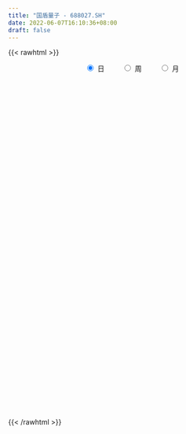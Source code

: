 ```yaml
---
title: "国盾量子 - 688027.SH"
date: 2022-06-07T16:10:36+08:00
draft: false
---
```

{{< rawhtml >}}
    <div style="text-align: center">
        <label style="padding: 1rem;"><input style="margin-right: .5rem" type="radio" name="period" value="D" checked onclick="period_change(this)">日</label>
        <label style="padding: 1rem;"><input style="margin-right: .5rem" type="radio" name="period" value="W" onclick="period_change(this)">周</label>
        <label style="padding: 1rem;"><input style="margin-right: .5rem" type="radio" name="period" value="M" onclick="period_change(this)">月</label>
    </div>
    <div id="chart" style="height: 700px;"></div> 
    <script type="text/javascript">
        const D_v = [132826.68,77535.51,71096.47,82712.55,82525.87,54048.6,58203.38,43817.42,41619.57,29609.04,30418.34,43328.04,27464.58,26142.5,22450.05,29187.08,19971.95,28632.88,21215.64,11411.45,12392.89,15398.77,8557.89,7946.19,9770.21,6839.88,6679.77,7201.4,17326.18,13166.41,12006.34,12616.5,11895.62,6891.61,11283.72,10107.82,7948.53,5614.57,4296.31,5320.8,10565.86,9285.12,18162.59,10470.42,8650.38,7147.68,6190.82,8428.15,6249.75,4661.44,12466.85,13377.02,10412.84,5775.01,5260.2,4469.65,3762.3,11957.83,8033.98,4780.62,6842.65,21726.88,19040.22,12318.2,15834.63,24875.26,63697.43,37354.43,41822.33,24821.56,19373.98,15617.76,11684.06,11001.76,9949.58,15332.09,14373.93,10115.88,6471.03,9310.12,9449.43,14408.27,14370.75,11602.48,5615.93,11266.67,6356.1,6988.06,11273.66,5530.44,6699.8,5173.38,4782.69,5076.53,3858.83,5578.25,3795.47,4409.02,6298.64,10883.29,12426.58,13407.29,10146.95,6589.66,6870.77,5473.54,7649.17,5051.36,6011.57,5227.61,5054.28,4992.23,7218.4,5373.04,8399.68,4156.2,5183.42,4745.04,4727.08,7375.3,9467.82,5966.8,5993.87,9171.65,10528.38,12180.53,5771.21,6873.13,9361.33,5885.99,6668.01,8722.95,6736.85,9348.56,6778.37,6591.66,6053.27,4116.88,3630.54,5491.29,7073.86,4003.32,4039.3,6890.22,4858.88,3840.27,3448.88,3050.78,3684.1,3180.98,4308.7,3798.2,5674.99,4263.2,3109.59,3630.13,2766.22,3300.01,3502.64,4279.24,4445.07,4594.23,3125.02,2679.59,2111.53,2859.82,2304.36,2062.72,1651.31,2081.48,1558.93,2583.88,10392.7,5164.14,2764.09,2449.89,2283.52,4680.16,3309.76,3737.97,3987.36,2657.84,2670.73,2008.72,5247.85,6561.86,2382.75,2037.01,3296.54,3192.52,3708.82,7466.94,3633.23,2158.75,3404.64,2652.35,1489.93,2142.26,5001.29,2617.67,2133.52,3845.91,2332.89,2203.16,7625.01,3847.31,4034.56,9448.74,6255.44,3480.79,4092.79,2833.15,3327.89,3303.5,5215.86,3621.32,5719.56,5672.17,4316.14,9057.83,4686.37,4283.88,6909.72,3220.81,3516.73,4972.63,16476.99,9391.13,8037.4,5568.74,10581.46,5923.5,5685.59,4630.12,7283.96,6277.86,5362.16,5025.47,5786.67,5863.95,5694.78,6094.04,4472.25,5896.32,6454.16,13375.45,8696.68,5851.94,5860.61,3887.1,4711.31,3252.06,5059.99,5064.56,10817.03,6535.66,14627.99,8364.95,5653.74,4821.97,5560.15,5513.58,5188.0,7614.07,6192.49,6516.05,7079.61,4894.55,3939.51,6178.22,2826.19,4524.01,2863.01,2515.63,4317.64,4927.64,5691.01,6138.14,6143.56,4039.89,3672.7,3890.48,3838.64,2608.55,4068.54,3193.16,2748.9,3262.31,4305.86,2645.8,2413.65,3398.25,4095.08,6567.24,3700.95,3916.07,3079.94,3047.3,4643.72,1480.47,2428.55,1623.42,1998.59,2040.77,2841.71,1669.11,1481.98,2230.19,2536.03,1594.88,1712.81,2103.74,2084.33,4393.23,4903.81,4896.56,3075.61,4872.81,2020.57,3059.86,4280.3,2436.13,3419.33,3888.13,2604.76,2928.88,4083.81,2213.17,3842.99,8788.1,5159.96,15162.82,5781.3,5445.43,5130.94,6677.95,7563.23,21417.98,12003.22,7329.27,5866.92,8288.13,4170.32,5315.52,4429.98,2651.98,3186.92,4435.4,3338.32,2671.44,3708.88,2742.62,4305.36,2705.66,2337.21,3204.26,2345.89,3196.57,2974.3,2469.09,2180.2,2376.92,3011.31,3529.67,3214.52,1891.0,3034.99,3200.63,2089.63,1694.66,4137.1,2876.4,4374.67,4720.13,2934.53,2442.97,3508.16,2567.31,5095.86,4284.28,5996.66,4146.17,4797.99,2807.43,3615.91,2164.69,2414.87,2483.2,2193.58,2002.75,5150.43,3650.08,2771.36,6004.32,3509.94,3977.23,2936.17,6496.99,2495.38,1739.79,2295.28,2329.42,4028.96,3270.25,5865.82,2542.01,3317.46,4094.91,6761.12,10139.49,6384.54,6101.32,3915.62,3572.43,3943.3,3676.5,3822.26,3385.18,5341.54,3747.57,3232.18,2274.71,3556.39,3094.61,4776.53,5263.68,4995.58,4129.44,2789.15,2470.08,3577.39,2547.78,2442.01,3891.77,3571.28,6501.08,6185.54,6731.27,5517.66,7712.46,5769.78,4140.37,7882.84,4656.06,5105.61,3858.58,2506.82,3309.07,8102.42,4455.22,5385.68,3975.63,3118.29,4736.47,3202.4,4309.88,3329.5,3281.19,5286.98,8622.14,14845.63,17770.1,9599.43]
const D_histogram = [0.0,-2.0676923077,-2.5453920666,2.7810801116,3.999648797,5.250809644,2.6796008848,-1.0935986232,-2.2296477465,-3.6194743435,-4.4548241751,-7.1931506887,-9.7862097995,-10.1675877591,-9.1903979753,-7.54895483,-5.7744394637,-3.0582592615,-1.9766683596,-0.9590135943,-0.5290955437,-1.3076712053,-1.3518898512,-1.7734598407,-1.9012453285,-1.4694614727,-0.8070679251,-0.2404243909,1.3538575919,2.1756227206,1.4919329078,0.3010586479,-1.0215231302,-1.3843297822,-2.4827101268,-2.7057339069,-2.6111318499,-2.0605471382,-1.6931366058,-1.5893162842,-1.0756175786,-0.7877032539,-2.112199256,-2.5121533382,-2.90517836,-2.7873652155,-1.9490548434,-1.0068934083,0.1581198164,0.8780750769,1.9915392007,3.5810232067,4.2644019416,4.1843366596,4.3983569848,4.0524062959,3.5162617167,3.9793005991,3.9861030304,3.6777200872,3.5592838327,5.4897594629,7.2709930858,7.8691362964,8.3248378124,9.4907901803,11.5986258295,10.7966929467,10.6938858007,8.3146347942,6.4548278372,3.6536370529,1.9925333307,0.6109892538,-0.6889515709,-1.176246276,-2.5893034715,-2.8440132388,-3.1142036201,-3.0697013208,-3.2955428721,-2.6312525952,-1.6574037336,-2.3013611611,-2.7103427424,-2.2188222683,-1.9806763433,-2.2137205742,-3.1326304575,-3.440772242,-3.2112746865,-3.1447317761,-2.8690453502,-2.8530906068,-2.8225947379,-2.8285661071,-2.6017456424,-2.1398878461,-1.3356199648,-0.2371521245,0.8252983495,2.1349820201,2.2542187907,1.7805676707,1.004578632,0.3563622237,0.8061061312,1.1189813683,0.6193802607,0.2415807496,-0.263345264,-0.4941359947,-1.0051101428,-1.3996920954,-2.3081818981,-2.6396716129,-2.4597562925,-2.7014977501,-2.6047641369,-1.7276760268,-0.3677796292,0.618014071,0.948014014,1.1429910604,1.7906205064,1.233995393,0.7415489198,0.1022166256,0.4015711129,0.183939026,0.4184329586,0.895622873,0.780562996,1.1843341653,1.15744429,0.9583133561,0.3723001591,-0.1646796909,-0.63282903,-1.3139273051,-1.7196563945,-1.8344271898,-2.2869582442,-2.8686491817,-3.0539217195,-2.8393988156,-2.0810374652,-1.4846036378,-0.6576135557,0.1412051571,0.4800326172,0.3993713965,0.6691978099,0.6529134406,0.5938738845,0.9035325837,0.8924763828,1.1601329311,1.2756522086,1.6008345174,1.1624323384,0.3627653928,-0.3191083597,-0.5696765103,-0.8009585424,-1.1204362945,-1.3705930173,-1.2917526331,-1.0646897345,-1.017767156,-0.7392777175,-0.622121824,0.7274461752,1.1465203145,1.4785493551,1.5712333942,1.4059052584,0.9439236612,0.6728980781,0.7397268408,0.8957023993,0.85227563,0.677181396,0.6422613687,0.0612189622,-0.7035291945,-1.0318245751,-1.1646393136,-0.8857923885,-0.3844969835,-0.3026932373,0.2133008243,0.388055393,0.482472022,0.5102744337,0.4037209713,0.4090743884,0.3678458997,0.7984359529,0.8060245061,0.7638672501,0.90925564,0.8676625234,0.9515829449,1.3998896237,1.6637980745,1.8647020692,2.5990950226,2.9431502681,3.0733267887,2.6165539392,2.1468309924,1.8935764674,1.6183962298,1.6995035779,1.3978282788,1.6499888215,1.9993691367,1.7428926338,1.973220557,1.8883814247,1.8435468015,1.1512110718,0.5181111401,0.1826135601,-0.609056151,0.4571205731,0.6741772618,1.0787336864,0.9798118112,1.5753146855,1.8769256517,1.7291821961,1.2046785154,1.224379608,1.1984483539,0.5700990375,0.0859251469,-0.6522012987,-1.6222772443,-1.9435374372,-2.1163831483,-2.2225261426,-2.0050063173,-2.3062116754,-1.8361702884,-1.5030677656,-1.6744358478,-1.9858233365,-2.0928976656,-2.2287315933,-2.3033825642,-2.0127100751,-1.7755733255,-2.4317035851,-2.4692714014,-1.662900749,-1.7534430205,-1.4522705088,-1.2964954486,-1.1419753857,-0.9280071413,-0.4669847945,0.0779198293,0.4947718034,0.8970896559,0.9346729587,0.7886868253,0.5392417729,0.0408777273,-0.2945489458,-0.6761587759,-0.9024345509,-0.8853288044,-0.6226576675,-0.2088487441,0.1087188913,0.0153027574,-0.365947606,-0.638114681,-0.6487755183,-0.8361926174,-0.9554642718,-0.958499551,-0.6087295557,-0.3202576341,-0.1356525316,0.0191551006,-0.0239040134,0.0742583162,0.1203269822,0.1202061011,-0.0297485151,0.2123069599,0.2242158645,0.3894047062,0.4637063336,0.3497307467,0.0297505418,-0.0905749071,-0.2566596308,-0.3310912316,-0.2413117171,-0.1408326251,-0.1592089239,-0.0095245245,0.0634498472,0.1820148331,0.0647015499,0.1705836625,0.1979081947,0.3291878107,0.5090578062,0.9289649223,1.3264979748,1.4155578063,1.1629787326,1.222503684,1.2164720071,0.943532487,1.0770531825,1.0697842029,0.9913590792,0.5804541357,0.3023774751,0.0729416431,0.0702871453,0.0706312416,0.1033082562,0.1976984856,0.1492339236,0.6171463038,0.7918268391,0.8815199408,0.8684757079,0.9939585968,1.1897660291,1.6681168516,1.9404944469,1.7932075029,1.6079641917,0.9135804383,0.4226009567,-0.2115896886,-0.7914101812,-1.0094777998,-0.9819680431,-0.881425758,-0.9049338467,-0.904620244,-1.0213473876,-1.0485477702,-1.2015281736,-1.2528320602,-1.2004006453,-1.0880679516,-1.0047785226,-1.0681278995,-0.8838658989,-0.6809623741,-0.4735446602,-0.3081911304,-0.1503648728,0.0075761679,-0.062240409,-0.0763654149,-0.1389088307,-0.0948258201,-0.1532084872,-0.1434932661,-0.0376710082,0.0757026896,0.3166053861,0.4396576148,0.4501201284,0.3795047398,0.0841331712,-0.1600441786,-0.7425131903,-1.1550697383,-1.9078432712,-2.4413986533,-2.9118699012,-2.960504464,-2.535055408,-2.2150816288,-1.8708343828,-1.6623629746,-1.2953293667,-0.882852656,-0.0862557366,0.3102900921,0.6585968461,0.4374326079,0.5259773659,0.3739465504,0.4566837794,0.1719260162,0.0804363548,0.0355622008,0.0591913126,0.1460813639,-0.1190007652,-0.4322571619,-0.9063586168,-1.0842132317,-1.0671441989,-1.267787851,-1.7267754267,-1.8640332914,-1.5890823021,-1.2050426647,-0.902754573,-0.6227378128,-0.2716606851,-0.1312308788,-0.0022578656,0.0342826927,0.0657779162,0.326520695,0.6137921875,0.7576434172,0.8412626379,0.8144583665,0.5744018547,0.1283568114,0.0747079687,0.0998925632,0.1882567749,0.1554443735,0.3033172652,0.3581623774,0.370153383,0.2638291161,0.087043149,-0.5696469399,-1.1697674892,-1.31676174,-1.4594087278,-1.0077861161,-0.4226829212,0.0906538232,0.6563366124,1.0609438951,1.3396875297,1.5876088408,1.7734311481,1.8446447482,2.0664681443,2.2297827943,2.2668389259,2.2501965447,2.1873444477,1.7447557853,1.5275511183,1.430799454,1.1860798458,1.0533859618,1.0879983971,1.2946567661,1.7932007931,2.2568475952,2.2415942015]
const D_fast = [0.0,-2.5846153846,-3.6986631602,2.3230790459,4.5415599306,7.1054231885,5.2041146506,1.1575154867,-0.5359455732,-2.830640756,-4.7796966314,-9.3163108171,-14.3559223779,-17.2791972773,-18.5996069873,-18.8454025495,-18.5144970492,-16.5628816623,-15.9754578503,-15.1975564836,-14.8999123189,-16.0054057818,-16.3875968905,-17.2525318401,-17.8556286601,-17.7912101724,-17.3305836061,-16.8240461697,-14.8912997888,-13.52562898,-13.8363355659,-14.9519451638,-16.5299077244,-17.238796822,-18.9578546983,-19.8573119552,-20.4154928606,-20.3800449335,-20.4359185526,-20.729427302,-20.4846329911,-20.3936444798,-22.2461902959,-23.2741827127,-24.3935023245,-24.9725304839,-24.6214838226,-23.9310457396,-22.7265025607,-21.787028531,-20.1756796071,-17.6909397994,-15.9414605791,-14.9754416962,-13.6618321247,-12.9946812397,-12.6517603897,-11.1938963575,-10.1905681687,-9.57952109,-8.8081363863,-5.5052208904,-1.906238996,0.6591882887,3.1960992578,6.7347491708,11.7422412773,13.6394816311,16.2101459353,15.9095536274,15.6634536297,13.7756721086,12.6127017191,11.3839049556,9.9117262383,9.1303699641,7.0699869007,6.1042738237,5.0555325375,4.3326095065,3.2828822372,3.2893593653,3.8488572935,2.6295595757,1.5429923088,1.4798072158,1.222784055,0.4363096806,-1.2657578171,-2.4340926622,-3.0074137782,-3.7270538118,-4.1686287235,-4.8659466318,-5.5410994474,-6.2542123433,-6.6778282893,-6.7509424544,-6.2805795644,-5.2413997552,-3.9726246939,-2.1291955182,-1.4464040499,-1.4749132523,-1.999757633,-2.5588834853,-1.907613045,-1.3149924659,-1.6597485083,-1.977152832,-2.5479151616,-2.9022398909,-3.6644915747,-4.4089965512,-5.8945318284,-6.8859394465,-7.3209631991,-8.2380790942,-8.7925365153,-8.3473674119,-7.0794159216,-5.9391187037,-5.3721152571,-4.8913904456,-3.7961058731,-4.0442321383,-4.3512913815,-4.9650695192,-4.5653222537,-4.7369695841,-4.3978674118,-3.6967717793,-3.6166909073,-2.9168361967,-2.6543649995,-2.6139175943,-3.1068557515,-3.6850055243,-4.3113621209,-5.3209422223,-6.1565854103,-6.7299630031,-7.7542336185,-9.0530868514,-10.001839819,-10.4971666191,-10.2590646349,-10.033781717,-9.3711950238,-8.5370750218,-8.0782394074,-8.059057779,-7.6219319131,-7.4749879222,-7.3855590072,-6.8500171621,-6.6379542673,-6.0802644863,-5.6458321566,-4.9204412184,-5.0682353128,-5.7772109103,-6.5388617526,-6.9318490308,-7.3633706985,-7.9629575242,-8.5557625013,-8.7998602754,-8.8389698104,-9.0464890209,-8.9528190118,-8.9911935743,-7.4597640312,-6.7540598134,-6.052393434,-5.5669010464,-5.3807528675,-5.6067535494,-5.709554613,-5.4577941401,-5.0778929818,-4.9082508436,-4.9140497287,-4.7884044137,-5.3541420797,-6.294772535,-6.8810240594,-7.3049986263,-7.2475997983,-6.8424286391,-6.8362982023,-6.2669789346,-5.9952105177,-5.7801758831,-5.6248048631,-5.6304280826,-5.5228060684,-5.4720730822,-4.8418740407,-4.6327793611,-4.4839698045,-4.1112675046,-3.9359449904,-3.6141288326,-2.815849748,-2.1359917785,-1.4689122665,-0.0847455575,0.995097255,1.8936054728,2.0909711081,2.1579559095,2.3780955013,2.5075143211,3.0134975637,3.0612793343,3.7259370824,4.5751596817,4.7544063373,5.4780393998,5.8652956237,6.2813477008,5.876814739,5.3732425924,5.0833984025,4.1394646536,5.319921521,5.7055225251,6.3797623713,6.5257934489,7.5151249946,8.2859673738,8.5705194671,8.3471854153,8.6729814099,8.9466622442,8.4608376872,7.9981450834,7.0969683131,5.7213230564,4.9141785042,4.212237006,3.5504624761,3.2667307221,2.388972445,2.39997126,2.3573068414,1.7673297972,0.9594864744,0.3291877288,-0.3638290972,-1.0143257091,-1.2268307388,-1.4335873206,-2.6976434765,-3.352529143,-2.9618836779,-3.4907867046,-3.5526818201,-3.721030622,-3.8520044055,-3.8700379465,-3.5257617982,-2.9613772171,-2.4208322922,-1.7942420257,-1.5229904833,-1.4718049103,-1.5864395195,-2.0745841332,-2.4836480428,-3.0342975669,-3.4861819796,-3.6904084342,-3.5834017142,-3.2218049768,-2.8770576186,-2.9666480631,-3.4393853281,-3.8710810732,-4.0439357901,-4.4404010436,-4.798538766,-5.0411989328,-4.8436113265,-4.6352038135,-4.4845118439,-4.3249154365,-4.3739505539,-4.2572236452,-4.1810732337,-4.1511425895,-4.3085343345,-4.0134021195,-3.9454392488,-3.6828992305,-3.4926710198,-3.51921392,-3.8317564894,-3.9747256651,-4.2049752965,-4.3621797052,-4.33272812,-4.2674571843,-4.3256357141,-4.1783324458,-4.0894956123,-3.9254269181,-4.0265648139,-3.8780367856,-3.8012352047,-3.5876586361,-3.280524189,-2.6283758424,-1.8992182962,-1.456269013,-1.4181034036,-1.0529525312,-0.7548662063,-0.7919226047,-0.3891386136,-0.1289615424,0.0404531037,-0.2253383059,-0.4278205977,-0.6390210189,-0.6241037304,-0.6061018238,-0.547597745,-0.4037828942,-0.4149389753,0.2072599808,0.5798972259,0.8899703128,1.0940450069,1.4680175449,1.9612664845,2.8566465199,3.614147727,3.9151626587,4.1319103954,3.6659217515,3.2805925092,2.5935044417,1.8158314037,1.3453943352,1.1274120811,1.0075979267,0.7578563764,0.5320149181,0.1599509275,-0.1293863976,-0.5827488444,-0.947260746,-1.1949294924,-1.3546137867,-1.5225189883,-1.8529003401,-1.8896048142,-1.8569418829,-1.767910334,-1.6796045868,-1.5593695475,-1.3995344648,-1.484911144,-1.5181275035,-1.6153981271,-1.5950215714,-1.6917063604,-1.7178644558,-1.6214599499,-1.4891605798,-1.1691065368,-0.9361399043,-0.8131473586,-0.7888865623,-1.063224838,-1.3474132325,-2.1155105418,-2.8168345244,-4.0465688751,-5.1904739206,-6.3889126437,-7.1776733226,-7.3859881186,-7.6197847466,-7.7432460962,-7.9503654317,-7.9071641654,-7.7154006187,-6.9403676335,-6.4662492817,-5.9532933163,-6.0650994024,-5.845060303,-5.9036044808,-5.706696307,-5.9484725662,-6.0198531389,-6.0558367427,-6.0174098027,-5.8939994104,-6.1888317308,-6.610152418,-7.3108435271,-7.7597514499,-8.0094684669,-8.5270590817,-9.4177405141,-10.0210067017,-10.1433262879,-10.0605473166,-9.9839478682,-9.8596155612,-9.5764536048,-9.4688315182,-9.3404229714,-9.29531174,-9.2473720374,-8.9049990848,-8.4642795455,-8.1310174614,-7.8370825812,-7.660272261,-7.7567283092,-8.1706841497,-8.2056560002,-8.1554982648,-8.0200698595,-8.0140211674,-7.7903189595,-7.6459332529,-7.5414039015,-7.5817708895,-7.7367960693,-8.5358978932,-9.4284603148,-9.9046450006,-10.4121441703,-10.2124680876,-9.733035623,-9.1970354229,-8.4672684806,-7.797425224,-7.1837597071,-6.5389361858,-5.9097560914,-5.3773813043,-4.6389408721,-3.9181805235,-3.3144146604,-2.7685079055,-2.2845238906,-2.2909236066,-2.1262404941,-1.8652922948,-1.8134919416,-1.6828393351,-1.3762273005,-0.8459047401,0.1009394852,1.1287981861,1.6739433428]
const D_slow = [0.0,-0.5169230769,-1.1532710936,-0.4580010657,0.5419111336,1.8546135446,2.5245137658,2.25111411,1.6937021733,0.7888335875,-0.3248724563,-2.1231601285,-4.5697125784,-7.1116095181,-9.409209012,-11.2964477195,-12.7400575854,-13.5046224008,-13.9987894907,-14.2385428893,-14.3708167752,-14.6977345765,-15.0357070393,-15.4790719995,-15.9543833316,-16.3217486998,-16.523515681,-16.5836217788,-16.2451573808,-15.7012517006,-15.3282684737,-15.2530038117,-15.5083845942,-15.8544670398,-16.4751445715,-17.1515780482,-17.8043610107,-18.3194977953,-18.7427819467,-19.1401110178,-19.4090154124,-19.6059412259,-20.1339910399,-20.7620293745,-21.4883239645,-22.1851652683,-22.6724289792,-22.9241523313,-22.8846223772,-22.6651036079,-22.1672188078,-21.2719630061,-20.2058625207,-19.1597783558,-18.0601891096,-17.0470875356,-16.1680221064,-15.1731969566,-14.176671199,-13.2572411772,-12.367420219,-10.9949803533,-9.1772320819,-7.2099480078,-5.1287385547,-2.7560410096,0.1436154478,2.8427886845,5.5162601346,7.5949188332,9.2086257925,10.1220350557,10.6201683884,10.7729157018,10.6006778091,10.3066162401,9.6592903722,8.9482870625,8.1697361575,7.4023108273,6.5784251093,5.9206119605,5.5062610271,4.9309207368,4.2533350512,3.6986294841,3.2034603983,2.6500302548,1.8668726404,1.0066795799,0.2038609083,-0.5823220358,-1.2995833733,-2.012856025,-2.7185047095,-3.4256462363,-4.0760826469,-4.6110546084,-4.9449595996,-5.0042476307,-4.7979230433,-4.2641775383,-3.7006228406,-3.255480923,-3.004336265,-2.915245709,-2.7137191762,-2.4339738341,-2.279128769,-2.2187335816,-2.2845698976,-2.4081038962,-2.6593814319,-3.0093044558,-3.5863499303,-4.2462678335,-4.8612069067,-5.5365813442,-6.1877723784,-6.6196913851,-6.7116362924,-6.5571327747,-6.3201292711,-6.034381506,-5.5867263794,-5.2782275312,-5.0928403013,-5.0672861449,-4.9668933666,-4.9209086101,-4.8163003705,-4.5923946522,-4.3972539032,-4.1011703619,-3.8118092894,-3.5722309504,-3.4791559106,-3.5203258334,-3.6785330909,-4.0070149172,-4.4369290158,-4.8955358133,-5.4672753743,-6.1844376697,-6.9479180996,-7.6577678035,-8.1780271698,-8.5491780792,-8.7135814681,-8.6782801789,-8.5582720246,-8.4584291755,-8.291129723,-8.1279013628,-7.9794328917,-7.7535497458,-7.5304306501,-7.2403974173,-6.9214843652,-6.5212757358,-6.2306676512,-6.139976303,-6.2197533929,-6.3621725205,-6.5624121561,-6.8425212297,-7.185169484,-7.5081076423,-7.7742800759,-8.0287218649,-8.2135412943,-8.3690717503,-8.1872102065,-7.9005801279,-7.5309427891,-7.1381344406,-6.786658126,-6.5506772106,-6.3824526911,-6.1975209809,-5.9735953811,-5.7605264736,-5.5912311246,-5.4306657824,-5.4153610419,-5.5912433405,-5.8491994843,-6.1403593127,-6.3618074098,-6.4579316557,-6.533604965,-6.4802797589,-6.3832659107,-6.2626479052,-6.1350792968,-6.0341490539,-5.9318804568,-5.8399189819,-5.6403099937,-5.4388038671,-5.2478370546,-5.0205231446,-4.8036075138,-4.5657117775,-4.2157393716,-3.799789853,-3.3336143357,-2.6838405801,-1.9480530131,-1.1797213159,-0.5255828311,0.011124917,0.4845190339,0.8891180913,1.3139939858,1.6634510555,2.0759482609,2.5757905451,3.0115137035,3.5048188428,3.9769141989,4.4378008993,4.7256036673,4.8551314523,4.9007848423,4.7485208046,4.8628009479,5.0313452633,5.3010286849,5.5459816377,5.9398103091,6.409041722,6.841337271,7.1425068999,7.4486018019,7.7482138904,7.8907386497,7.9122199365,7.7491696118,7.3436003007,6.8577159414,6.3286201543,5.7729886187,5.2717370394,4.6951841205,4.2361415484,3.860374607,3.441765645,2.9453098109,2.4220853945,1.8649024962,1.2890568551,0.7858793363,0.3419860049,-0.2659398913,-0.8832577417,-1.2989829289,-1.7373436841,-2.1004113113,-2.4245351734,-2.7100290198,-2.9420308052,-3.0587770038,-3.0392970464,-2.9156040956,-2.6913316816,-2.4576634419,-2.2604917356,-2.1256812924,-2.1154618606,-2.189099097,-2.358138791,-2.5837474287,-2.8050796298,-2.9607440467,-3.0129562327,-2.9857765099,-2.9819508205,-3.073437722,-3.2329663923,-3.3951602719,-3.6042084262,-3.8430744942,-4.0826993819,-4.2348817708,-4.3149461793,-4.3488593123,-4.3440705371,-4.3500465404,-4.3314819614,-4.3014002159,-4.2713486906,-4.2787858194,-4.2257090794,-4.1696551133,-4.0723039367,-3.9563773533,-3.8689446666,-3.8615070312,-3.884150758,-3.9483156657,-4.0310884736,-4.0914164029,-4.1266245591,-4.1664267901,-4.1688079213,-4.1529454595,-4.1074417512,-4.0912663637,-4.0486204481,-3.9991433994,-3.9168464467,-3.7895819952,-3.5573407646,-3.2257162709,-2.8718268194,-2.5810821362,-2.2754562152,-1.9713382134,-1.7354550917,-1.466191796,-1.1987457453,-0.9509059755,-0.8057924416,-0.7301980728,-0.711962662,-0.6943908757,-0.6767330653,-0.6509060013,-0.6014813799,-0.5641728989,-0.409886323,-0.2119296132,0.008450372,0.225569299,0.4740589482,0.7715004554,1.1885296683,1.6736532801,2.1219551558,2.5239462037,2.7523413133,2.8579915524,2.8050941303,2.607241585,2.354872135,2.1093801243,1.8890236847,1.6627902231,1.4366351621,1.1812983152,0.9191613726,0.6187793292,0.3055713142,0.0054711529,-0.2665458351,-0.5177404657,-0.7847724406,-1.0057389153,-1.1759795088,-1.2943656739,-1.3714134565,-1.4090046747,-1.4071106327,-1.4226707349,-1.4417620887,-1.4764892963,-1.5001957514,-1.5384978732,-1.5743711897,-1.5837889417,-1.5648632694,-1.4857119228,-1.3757975191,-1.263267487,-1.1683913021,-1.1473580093,-1.1873690539,-1.3729973515,-1.6617647861,-2.1387256039,-2.7490752672,-3.4770427425,-4.2171688585,-4.8509327105,-5.4047031177,-5.8724117134,-6.2880024571,-6.6118347987,-6.8325479627,-6.8541118969,-6.7765393738,-6.6118901623,-6.5025320103,-6.3710376689,-6.2775510313,-6.1633800864,-6.1203985824,-6.1002894937,-6.0913989435,-6.0766011153,-6.0400807743,-6.0698309656,-6.1778952561,-6.4044849103,-6.6755382182,-6.942324268,-7.2592712307,-7.6909650874,-8.1569734102,-8.5542439858,-8.8555046519,-9.0811932952,-9.2368777484,-9.3047929197,-9.3376006394,-9.3381651058,-9.3295944326,-9.3131499536,-9.2315197798,-9.0780717329,-8.8886608786,-8.6783452192,-8.4747306275,-8.3311301639,-8.299040961,-8.2803639689,-8.2553908281,-8.2083266343,-8.169465541,-8.0936362247,-8.0040956303,-7.9115572846,-7.8456000055,-7.8238392183,-7.9662509533,-8.2586928256,-8.5878832606,-8.9527354425,-9.2046819715,-9.3103527018,-9.287689246,-9.123605093,-8.8583691192,-8.5234472368,-8.1265450266,-7.6831872395,-7.2220260525,-6.7054090164,-6.1479633178,-5.5812535863,-5.0187044502,-4.4718683383,-4.0356793919,-3.6537916124,-3.2960917488,-2.9995717874,-2.7362252969,-2.4642256977,-2.1405615061,-1.6922613079,-1.1280494091,-0.5676508587]
const D_data = [['2020-07-09', 280.0, 370.45, 262.3, 399.0],['2020-07-10', 350.11, 338.05, 336.26, 376.0],['2020-07-13', 348.0, 349.1, 312.79, 353.0],['2020-07-14', 345.0, 435.0, 336.0, 444.43],['2020-07-15', 437.01, 404.0, 402.75, 496.0],['2020-07-16', 395.0, 415.0, 350.0, 434.5],['2020-07-17', 413.99, 367.0, 350.2, 438.88],['2020-07-20', 344.57, 335.69, 321.0, 363.0],['2020-07-21', 333.28, 354.37, 322.11, 365.3],['2020-07-22', 345.51, 342.16, 333.03, 353.0],['2020-07-23', 335.0, 339.86, 333.5, 359.97],['2020-07-24', 330.0, 301.45, 300.0, 332.98],['2020-07-27', 301.38, 281.5, 273.88, 305.1],['2020-07-28', 285.0, 292.3, 283.79, 304.88],['2020-07-29', 287.0, 301.99, 281.33, 303.5],['2020-07-30', 301.0, 309.22, 298.0, 326.0],['2020-07-31', 306.2, 313.09, 302.17, 316.83],['2020-08-03', 313.51, 331.66, 313.51, 334.61],['2020-08-04', 327.5, 317.49, 316.4, 331.99],['2020-08-05', 321.49, 319.19, 317.0, 326.66],['2020-08-06', 316.8, 313.11, 306.31, 316.8],['2020-08-07', 312.0, 294.2, 288.88, 312.45],['2020-08-10', 288.94, 297.98, 288.94, 301.79],['2020-08-11', 299.98, 288.55, 287.01, 299.98],['2020-08-12', 286.03, 287.02, 277.1, 288.97],['2020-08-13', 288.28, 291.2, 288.18, 294.99],['2020-08-14', 291.26, 293.8, 287.58, 294.97],['2020-08-17', 294.0, 293.15, 288.0, 295.25],['2020-08-18', 293.0, 310.0, 291.88, 313.3],['2020-08-19', 310.0, 306.01, 300.0, 318.92],['2020-08-20', 301.53, 286.77, 285.5, 302.0],['2020-08-21', 287.2, 273.86, 270.0, 290.8],['2020-08-24', 273.0, 262.9, 251.52, 273.46],['2020-08-25', 266.0, 267.15, 260.0, 270.0],['2020-08-26', 267.9, 250.1, 246.3, 268.5],['2020-08-27', 250.0, 253.0, 238.99, 256.78],['2020-08-28', 245.98, 252.0, 241.25, 254.0],['2020-08-31', 252.0, 255.01, 248.66, 264.89],['2020-09-01', 255.03, 251.05, 248.06, 257.9],['2020-09-02', 251.0, 245.0, 244.11, 252.96],['2020-09-03', 245.96, 247.99, 242.0, 258.5],['2020-09-04', 244.0, 243.8, 240.17, 251.85],['2020-09-07', 243.5, 216.77, 215.05, 243.5],['2020-09-08', 217.0, 218.9, 209.9, 221.98],['2020-09-09', 215.0, 211.64, 205.3, 215.41],['2020-09-10', 215.44, 211.89, 210.01, 218.27],['2020-09-11', 209.89, 218.41, 207.6, 219.63],['2020-09-14', 222.0, 220.1, 218.11, 227.83],['2020-09-15', 220.1, 225.0, 216.5, 226.07],['2020-09-16', 223.6, 221.7, 217.01, 224.99],['2020-09-17', 221.48, 229.56, 217.8, 232.0],['2020-09-18', 231.0, 242.0, 227.5, 242.2],['2020-09-21', 245.01, 237.0, 234.77, 245.4],['2020-09-22', 234.85, 229.65, 228.33, 235.76],['2020-09-23', 229.0, 234.49, 228.8, 236.0],['2020-09-24', 233.45, 228.0, 226.58, 233.69],['2020-09-25', 228.0, 223.89, 221.01, 229.91],['2020-09-28', 222.19, 236.99, 214.0, 241.5],['2020-09-29', 236.66, 233.65, 232.0, 243.58],['2020-09-30', 233.6, 230.0, 229.15, 233.63],['2020-10-09', 234.9, 232.3, 231.62, 239.56],['2020-10-12', 235.01, 264.87, 233.62, 269.6],['2020-10-13', 268.95, 276.76, 262.12, 279.0],['2020-10-14', 275.0, 273.3, 269.75, 286.87],['2020-10-15', 274.39, 280.0, 274.39, 290.0],['2020-10-16', 285.0, 299.9, 284.99, 307.9],['2020-10-19', 345.0, 328.88, 318.0, 357.0],['2020-10-20', 323.3, 305.16, 300.28, 332.0],['2020-10-21', 299.95, 320.7, 286.01, 325.88],['2020-10-22', 310.0, 294.0, 293.59, 311.33],['2020-10-23', 294.0, 296.14, 288.6, 305.0],['2020-10-26', 289.0, 277.13, 276.0, 290.15],['2020-10-27', 274.87, 283.06, 274.01, 287.88],['2020-10-28', 280.64, 280.88, 275.3, 286.97],['2020-10-29', 275.38, 276.12, 272.5, 283.68],['2020-10-30', 279.06, 282.2, 278.13, 288.6],['2020-11-02', 278.98, 265.35, 263.0, 278.98],['2020-11-03', 263.0, 274.49, 262.18, 275.97],['2020-11-04', 278.66, 271.7, 269.55, 278.84],['2020-11-05', 279.8, 273.66, 271.5, 279.8],['2020-11-06', 274.0, 268.22, 265.81, 275.9],['2020-11-09', 275.0, 279.08, 274.4, 286.0],['2020-11-10', 282.0, 286.5, 277.6, 290.0],['2020-11-11', 284.77, 266.27, 265.49, 284.77],['2020-11-12', 269.5, 265.0, 262.2, 270.87],['2020-11-13', 273.88, 275.1, 271.2, 282.44],['2020-11-16', 272.78, 272.71, 268.02, 275.7],['2020-11-17', 273.0, 265.55, 261.47, 273.0],['2020-11-18', 264.99, 252.0, 251.55, 267.67],['2020-11-19', 250.49, 253.89, 247.85, 255.51],['2020-11-20', 253.8, 257.83, 252.12, 262.95],['2020-11-23', 254.66, 254.01, 249.69, 257.63],['2020-11-24', 253.5, 255.01, 252.5, 261.08],['2020-11-25', 255.1, 250.01, 249.8, 256.98],['2020-11-26', 249.8, 247.7, 246.8, 251.87],['2020-11-27', 245.8, 244.6, 239.9, 247.56],['2020-11-30', 245.0, 245.4, 243.15, 248.51],['2020-12-01', 246.5, 247.69, 244.0, 249.99],['2020-12-02', 247.7, 253.34, 247.69, 255.55],['2020-12-03', 253.43, 260.85, 252.08, 263.8],['2020-12-04', 269.0, 265.8, 265.0, 273.5],['2020-12-07', 271.0, 275.88, 271.0, 280.25],['2020-12-08', 277.0, 266.03, 265.89, 277.0],['2020-12-09', 266.0, 258.76, 258.76, 268.8],['2020-12-10', 255.0, 252.25, 252.0, 258.5],['2020-12-11', 254.77, 250.11, 246.02, 256.68],['2020-12-14', 250.2, 263.4, 250.15, 263.6],['2020-12-15', 262.88, 264.16, 257.0, 265.67],['2020-12-16', 264.5, 253.83, 253.21, 265.0],['2020-12-17', 253.84, 253.0, 247.09, 255.55],['2020-12-18', 253.0, 248.68, 247.58, 253.85],['2020-12-21', 248.0, 249.48, 244.44, 252.78],['2020-12-22', 248.5, 242.99, 241.97, 250.6],['2020-12-23', 243.0, 240.62, 238.14, 245.5],['2020-12-24', 239.77, 228.68, 227.56, 240.0],['2020-12-25', 228.68, 230.0, 223.35, 232.98],['2020-12-28', 230.0, 233.3, 229.21, 239.66],['2020-12-29', 234.92, 225.03, 225.02, 234.92],['2020-12-30', 225.03, 225.91, 221.0, 227.0],['2020-12-31', 224.0, 235.68, 223.0, 240.3],['2021-01-04', 235.69, 246.01, 233.06, 248.0],['2021-01-05', 244.0, 246.84, 242.02, 249.8],['2021-01-06', 246.88, 241.9, 238.87, 249.62],['2021-01-07', 247.0, 241.59, 240.01, 255.0],['2021-01-08', 245.0, 249.9, 244.3, 252.97],['2021-01-11', 250.0, 235.49, 233.59, 250.0],['2021-01-12', 233.72, 233.5, 230.0, 236.99],['2021-01-13', 233.81, 228.2, 227.39, 235.58],['2021-01-14', 228.71, 238.53, 227.0, 241.98],['2021-01-15', 237.99, 231.8, 230.33, 240.0],['2021-01-18', 231.01, 237.06, 231.01, 242.03],['2021-01-19', 237.9, 241.89, 236.31, 245.88],['2021-01-20', 242.01, 235.48, 232.38, 242.01],['2021-01-21', 234.44, 242.95, 234.0, 247.67],['2021-01-22', 244.55, 238.95, 236.0, 245.0],['2021-01-25', 238.95, 236.5, 233.5, 241.0],['2021-01-26', 236.01, 229.55, 229.5, 237.89],['2021-01-27', 229.41, 226.7, 225.58, 231.47],['2021-01-28', 225.0, 224.0, 223.2, 228.9],['2021-01-29', 224.13, 216.88, 215.0, 226.98],['2021-02-01', 215.0, 215.56, 206.0, 216.33],['2021-02-02', 212.5, 215.7, 211.0, 219.78],['2021-02-03', 213.51, 207.53, 207.01, 215.6],['2021-02-04', 205.5, 200.2, 192.16, 207.99],['2021-02-05', 204.61, 199.77, 198.0, 204.98],['2021-02-08', 200.0, 201.45, 195.0, 203.0],['2021-02-09', 201.8, 207.8, 201.8, 209.0],['2021-02-10', 208.98, 206.82, 205.11, 208.98],['2021-02-18', 209.97, 211.48, 207.6, 214.69],['2021-02-19', 211.48, 214.09, 210.11, 214.5],['2021-02-22', 214.99, 210.43, 207.99, 215.15],['2021-02-23', 208.0, 205.01, 204.99, 209.97],['2021-02-24', 206.0, 209.15, 205.1, 210.99],['2021-02-25', 209.17, 205.61, 205.21, 210.9],['2021-02-26', 203.0, 204.22, 200.21, 205.0],['2021-03-01', 204.0, 209.0, 201.5, 210.28],['2021-03-02', 209.08, 205.42, 202.99, 211.98],['2021-03-03', 205.98, 209.38, 202.0, 209.99],['2021-03-04', 208.42, 208.48, 206.95, 210.99],['2021-03-05', 206.52, 212.5, 206.52, 215.0],['2021-03-08', 213.0, 202.82, 202.0, 214.8],['2021-03-09', 200.74, 194.66, 194.2, 203.0],['2021-03-10', 198.0, 191.25, 191.01, 198.0],['2021-03-11', 190.9, 192.87, 187.0, 193.99],['2021-03-12', 192.88, 190.33, 189.0, 194.1],['2021-03-15', 191.0, 186.0, 185.01, 191.0],['2021-03-16', 186.0, 183.32, 182.02, 188.44],['2021-03-17', 182.5, 184.86, 181.28, 186.65],['2021-03-18', 183.9, 185.51, 183.47, 186.89],['2021-03-19', 183.0, 182.03, 182.03, 185.88],['2021-03-22', 183.49, 183.95, 181.23, 184.57],['2021-03-23', 184.48, 181.27, 180.08, 185.7],['2021-03-24', 183.0, 199.56, 183.0, 207.83],['2021-03-25', 195.06, 192.3, 192.0, 200.0],['2021-03-26', 192.01, 193.2, 189.22, 194.99],['2021-03-29', 194.11, 191.53, 190.0, 195.5],['2021-03-30', 191.0, 188.3, 188.03, 191.0],['2021-03-31', 186.56, 182.87, 181.81, 189.05],['2021-04-01', 182.2, 183.0, 181.51, 184.2],['2021-04-02', 183.0, 186.35, 183.0, 191.0],['2021-04-06', 185.0, 187.86, 182.51, 188.87],['2021-04-07', 188.0, 185.53, 185.0, 189.68],['2021-04-08', 185.29, 183.09, 182.6, 186.51],['2021-04-09', 183.09, 184.02, 182.1, 184.65],['2021-04-12', 184.01, 175.01, 175.01, 184.61],['2021-04-13', 174.0, 168.01, 167.24, 174.98],['2021-04-14', 166.68, 169.0, 166.68, 169.48],['2021-04-15', 169.0, 168.46, 166.5, 169.6],['2021-04-16', 168.5, 172.3, 167.03, 173.39],['2021-04-19', 174.5, 175.78, 171.0, 176.0],['2021-04-20', 172.99, 170.9, 170.88, 174.1],['2021-04-21', 169.1, 177.0, 169.0, 184.15],['2021-04-22', 176.09, 173.92, 173.16, 179.77],['2021-04-23', 173.88, 173.09, 171.66, 174.33],['2021-04-26', 172.69, 172.1, 170.36, 177.87],['2021-04-27', 171.2, 169.7, 168.68, 174.2],['2021-04-28', 169.71, 170.3, 169.0, 171.6],['2021-04-29', 170.99, 169.09, 169.0, 170.99],['2021-04-30', 170.59, 175.71, 168.0, 180.0],['2021-05-06', 175.71, 171.45, 169.02, 175.71],['2021-05-07', 170.01, 170.6, 170.0, 173.05],['2021-05-10', 173.99, 173.17, 172.18, 176.18],['2021-05-11', 170.75, 171.12, 170.7, 173.48],['2021-05-12', 171.87, 172.87, 170.0, 173.27],['2021-05-13', 172.7, 179.2, 172.2, 185.5],['2021-05-14', 179.35, 179.48, 175.91, 182.49],['2021-05-17', 185.8, 180.86, 180.12, 185.9],['2021-05-18', 179.01, 191.45, 179.01, 199.49],['2021-05-19', 188.03, 191.38, 188.0, 195.9],['2021-05-20', 191.35, 192.18, 189.48, 195.0],['2021-05-21', 192.0, 186.1, 185.66, 192.18],['2021-05-24', 186.97, 185.3, 182.25, 186.97],['2021-05-25', 185.3, 187.71, 183.44, 188.28],['2021-05-26', 187.0, 187.51, 186.18, 192.7],['2021-05-27', 187.45, 192.94, 187.45, 195.3],['2021-05-28', 192.8, 189.0, 188.61, 193.99],['2021-05-31', 190.99, 197.3, 190.99, 198.45],['2021-06-01', 197.0, 201.95, 196.01, 205.4],['2021-06-02', 201.1, 196.51, 196.0, 203.86],['2021-06-03', 197.51, 204.5, 196.51, 209.81],['2021-06-04', 202.0, 203.03, 201.8, 208.9],['2021-06-07', 203.3, 205.28, 203.2, 208.89],['2021-06-08', 205.2, 197.02, 196.5, 206.56],['2021-06-09', 196.77, 195.52, 194.5, 200.41],['2021-06-10', 195.52, 197.6, 194.25, 198.66],['2021-06-11', 197.6, 189.34, 189.3, 198.08],['2021-06-15', 188.08, 214.0, 188.08, 221.9],['2021-06-16', 214.57, 208.0, 203.76, 214.57],['2021-06-17', 206.61, 213.48, 206.61, 214.8],['2021-06-18', 212.98, 209.6, 208.32, 214.28],['2021-06-21', 209.03, 221.5, 209.03, 228.43],['2021-06-22', 221.6, 222.52, 217.43, 227.37],['2021-06-23', 221.25, 219.7, 217.0, 226.0],['2021-06-24', 219.89, 215.33, 213.32, 222.65],['2021-06-25', 216.2, 222.8, 216.2, 227.98],['2021-06-28', 224.0, 224.27, 222.0, 227.55],['2021-06-29', 222.8, 216.77, 216.56, 223.9],['2021-06-30', 216.73, 216.95, 215.0, 222.98],['2021-07-01', 217.02, 211.34, 211.33, 218.9],['2021-07-02', 210.31, 203.96, 203.95, 212.88],['2021-07-05', 204.49, 208.17, 204.49, 215.99],['2021-07-06', 208.99, 208.0, 204.71, 214.67],['2021-07-07', 208.0, 207.2, 203.11, 209.6],['2021-07-08', 207.2, 210.65, 205.2, 213.03],['2021-07-09', 207.3, 202.9, 201.38, 210.65],['2021-07-12', 202.9, 212.0, 200.0, 216.03],['2021-07-13', 213.0, 211.7, 210.5, 218.83],['2021-07-14', 209.53, 205.06, 204.7, 210.8],['2021-07-15', 203.41, 200.98, 198.1, 204.5],['2021-07-16', 203.0, 201.15, 199.5, 203.9],['2021-07-19', 201.1, 198.7, 195.18, 201.1],['2021-07-20', 196.27, 197.3, 196.26, 199.8],['2021-07-21', 196.49, 200.88, 196.4, 202.5],['2021-07-22', 200.5, 200.2, 196.99, 202.88],['2021-07-23', 199.0, 186.18, 186.0, 200.2],['2021-07-26', 185.97, 190.0, 184.0, 193.8],['2021-07-27', 191.67, 200.85, 189.61, 208.0],['2021-07-28', 197.84, 189.96, 185.11, 199.88],['2021-07-29', 193.96, 193.88, 191.31, 197.83],['2021-07-30', 193.33, 191.87, 191.0, 195.89],['2021-08-02', 186.32, 191.35, 185.13, 191.84],['2021-08-03', 192.18, 191.86, 191.86, 198.67],['2021-08-04', 191.9, 195.8, 191.0, 197.0],['2021-08-05', 194.38, 198.99, 193.0, 202.99],['2021-08-06', 198.0, 199.8, 195.6, 203.0],['2021-08-09', 200.3, 202.0, 198.0, 205.59],['2021-08-10', 202.0, 198.99, 197.0, 204.5],['2021-08-11', 201.8, 196.75, 196.37, 201.9],['2021-08-12', 196.68, 194.6, 194.53, 198.99],['2021-08-13', 194.0, 189.38, 187.0, 194.0],['2021-08-16', 189.87, 188.75, 188.02, 191.5],['2021-08-17', 191.21, 185.51, 185.12, 191.39],['2021-08-18', 185.01, 184.82, 184.11, 187.3],['2021-08-19', 187.48, 186.2, 184.15, 187.57],['2021-08-20', 187.47, 189.02, 184.16, 191.5],['2021-08-23', 189.0, 191.99, 187.06, 193.21],['2021-08-24', 193.01, 192.3, 191.45, 197.79],['2021-08-25', 194.0, 187.38, 186.6, 194.61],['2021-08-26', 188.76, 181.91, 181.33, 188.76],['2021-08-27', 180.99, 180.65, 178.9, 184.58],['2021-08-30', 179.97, 182.17, 178.68, 184.66],['2021-08-31', 180.05, 178.32, 176.23, 182.5],['2021-09-01', 177.7, 177.09, 174.12, 178.73],['2021-09-02', 179.0, 176.88, 175.6, 179.7],['2021-09-03', 176.8, 181.02, 175.88, 181.39],['2021-09-06', 179.62, 181.0, 178.81, 182.9],['2021-09-07', 179.5, 180.18, 179.33, 181.5],['2021-09-08', 180.25, 180.06, 179.0, 181.68],['2021-09-09', 180.0, 177.26, 175.15, 180.0],['2021-09-10', 177.24, 178.58, 175.8, 179.65],['2021-09-13', 179.0, 177.78, 176.1, 181.5],['2021-09-14', 178.0, 176.81, 176.73, 181.2],['2021-09-15', 175.6, 173.95, 173.1, 176.6],['2021-09-16', 174.88, 178.58, 174.25, 181.5],['2021-09-17', 179.8, 175.96, 174.08, 179.8],['2021-09-22', 179.0, 178.02, 176.97, 180.93],['2021-09-23', 178.0, 177.3, 177.08, 178.97],['2021-09-24', 177.08, 174.6, 174.28, 178.29],['2021-09-27', 175.0, 170.44, 169.1, 175.61],['2021-09-28', 170.01, 171.17, 169.11, 171.39],['2021-09-29', 171.26, 169.12, 167.66, 171.26],['2021-09-30', 170.0, 168.81, 168.2, 170.11],['2021-10-08', 169.69, 170.1, 169.0, 171.0],['2021-10-11', 171.8, 170.01, 169.69, 171.87],['2021-10-12', 169.99, 168.03, 166.45, 169.99],['2021-10-13', 168.87, 169.83, 168.11, 171.44],['2021-10-14', 171.0, 168.9, 167.83, 171.0],['2021-10-15', 169.68, 169.5, 168.0, 171.0],['2021-10-18', 168.75, 166.06, 165.7, 169.48],['2021-10-19', 166.47, 168.34, 166.01, 168.88],['2021-10-20', 168.01, 167.29, 166.66, 170.0],['2021-10-21', 167.9, 168.67, 167.05, 169.89],['2021-10-22', 168.68, 169.91, 167.68, 170.68],['2021-10-25', 169.91, 174.6, 168.28, 177.59],['2021-10-26', 175.45, 176.96, 173.61, 177.12],['2021-10-27', 179.6, 175.08, 173.88, 180.0],['2021-10-28', 173.15, 171.0, 170.8, 176.43],['2021-10-29', 170.08, 175.0, 167.01, 175.87],['2021-11-01', 174.0, 175.0, 173.04, 176.0],['2021-11-02', 174.98, 171.5, 170.5, 177.55],['2021-11-03', 172.8, 176.8, 171.0, 177.01],['2021-11-04', 176.7, 176.05, 175.35, 177.6],['2021-11-05', 175.9, 175.6, 175.1, 177.52],['2021-11-08', 175.6, 170.61, 169.5, 176.01],['2021-11-09', 170.49, 170.65, 170.05, 172.81],['2021-11-10', 171.0, 169.93, 168.12, 171.48],['2021-11-11', 169.88, 172.1, 168.8, 173.28],['2021-11-12', 172.1, 172.09, 170.84, 172.56],['2021-11-15', 172.65, 172.56, 171.69, 173.5],['2021-11-16', 173.4, 173.71, 173.4, 176.58],['2021-11-17', 174.69, 172.1, 170.2, 174.69],['2021-11-18', 172.0, 179.95, 171.0, 188.0],['2021-11-19', 179.95, 178.54, 177.73, 181.81],['2021-11-22', 177.66, 178.85, 176.53, 181.0],['2021-11-23', 178.03, 178.49, 176.38, 181.62],['2021-11-24', 177.9, 181.33, 177.4, 181.8],['2021-11-25', 185.52, 184.05, 182.6, 188.0],['2021-11-26', 188.8, 190.71, 188.5, 199.77],['2021-11-29', 188.0, 191.82, 185.27, 196.0],['2021-11-30', 191.79, 188.67, 188.58, 192.99],['2021-12-01', 188.67, 188.99, 185.55, 191.5],['2021-12-02', 188.7, 181.61, 181.18, 189.65],['2021-12-03', 181.5, 181.88, 181.1, 184.0],['2021-12-06', 182.0, 177.52, 177.0, 182.0],['2021-12-07', 178.3, 174.89, 173.5, 179.52],['2021-12-08', 175.18, 176.89, 175.18, 177.4],['2021-12-09', 176.87, 178.97, 176.21, 179.35],['2021-12-10', 178.0, 179.77, 176.1, 180.48],['2021-12-13', 178.6, 177.96, 177.88, 180.4],['2021-12-14', 178.0, 177.69, 176.4, 179.56],['2021-12-15', 178.03, 175.32, 175.11, 179.74],['2021-12-16', 175.36, 175.37, 174.42, 176.7],['2021-12-17', 175.34, 172.51, 171.6, 175.94],['2021-12-20', 172.1, 172.31, 171.7, 174.65],['2021-12-21', 172.0, 172.65, 171.25, 173.45],['2021-12-22', 172.97, 172.91, 172.35, 175.3],['2021-12-23', 173.5, 172.18, 171.5, 173.5],['2021-12-24', 171.8, 169.47, 168.46, 172.3],['2021-12-27', 170.66, 171.99, 169.23, 172.58],['2021-12-28', 171.13, 172.49, 171.13, 173.49],['2021-12-29', 172.85, 173.02, 171.66, 173.88],['2021-12-30', 173.07, 173.0, 172.08, 173.49],['2021-12-31', 173.66, 173.4, 172.55, 174.65],['2022-01-04', 173.53, 174.0, 173.29, 174.5],['2022-01-05', 173.99, 171.16, 170.02, 173.99],['2022-01-06', 170.26, 171.37, 170.0, 172.49],['2022-01-07', 171.36, 170.26, 169.5, 172.53],['2022-01-10', 170.0, 171.24, 167.77, 172.62],['2022-01-11', 171.0, 169.6, 168.99, 171.74],['2022-01-12', 170.0, 169.98, 169.48, 170.69],['2022-01-13', 170.57, 171.2, 170.0, 173.6],['2022-01-14', 171.0, 171.68, 170.0, 171.98],['2022-01-17', 171.87, 174.18, 170.0, 174.35],['2022-01-18', 174.39, 173.79, 172.8, 176.0],['2022-01-19', 175.81, 172.91, 171.7, 175.81],['2022-01-20', 172.2, 171.89, 171.1, 173.5],['2022-01-21', 171.5, 168.1, 168.01, 171.61],['2022-01-24', 167.02, 167.08, 166.17, 168.8],['2022-01-25', 167.99, 160.05, 160.0, 168.5],['2022-01-26', 160.06, 158.5, 157.0, 162.16],['2022-01-27', 157.48, 149.57, 148.0, 159.3],['2022-01-28', 150.0, 146.73, 146.03, 151.0],['2022-02-07', 148.03, 142.2, 142.0, 148.58],['2022-02-08', 142.22, 143.17, 140.9, 143.41],['2022-02-09', 143.28, 147.28, 142.76, 148.4],['2022-02-10', 146.67, 145.34, 144.21, 146.88],['2022-02-11', 149.21, 145.0, 144.02, 149.21],['2022-02-14', 144.0, 142.51, 141.6, 144.34],['2022-02-15', 144.0, 143.95, 142.16, 145.0],['2022-02-16', 144.64, 144.8, 143.05, 145.89],['2022-02-17', 144.11, 151.53, 143.04, 154.88],['2022-02-18', 149.0, 148.87, 146.6, 150.7],['2022-02-21', 149.98, 149.72, 148.1, 152.49],['2022-02-22', 145.0, 142.43, 141.89, 145.99],['2022-02-23', 142.43, 145.42, 142.05, 146.6],['2022-02-24', 144.62, 141.69, 141.0, 145.69],['2022-02-25', 142.95, 143.89, 142.9, 145.98],['2022-02-28', 143.89, 138.11, 137.3, 143.9],['2022-03-01', 137.38, 138.74, 137.38, 138.92],['2022-03-02', 139.29, 138.13, 137.61, 139.29],['2022-03-03', 138.53, 138.1, 137.35, 139.58],['2022-03-04', 137.35, 138.41, 137.35, 139.28],['2022-03-07', 138.5, 132.66, 132.59, 138.5],['2022-03-08', 132.0, 129.39, 129.1, 134.55],['2022-03-09', 129.26, 123.8, 120.01, 130.29],['2022-03-10', 125.01, 124.01, 123.94, 126.64],['2022-03-11', 123.75, 124.18, 119.37, 124.65],['2022-03-14', 124.12, 119.0, 119.0, 124.13],['2022-03-15', 119.0, 111.7, 111.1, 119.02],['2022-03-16', 113.0, 111.54, 105.0, 114.9],['2022-03-17', 112.8, 114.5, 112.51, 116.33],['2022-03-18', 113.9, 115.29, 111.88, 117.78],['2022-03-21', 114.0, 114.0, 112.79, 115.29],['2022-03-22', 114.01, 113.38, 111.71, 114.56],['2022-03-23', 113.38, 114.3, 112.0, 115.6],['2022-03-24', 112.21, 111.5, 111.08, 113.89],['2022-03-25', 111.83, 110.7, 109.99, 114.8],['2022-03-28', 110.0, 108.67, 106.11, 110.62],['2022-03-29', 110.1, 107.5, 107.04, 114.98],['2022-03-30', 108.0, 110.0, 107.21, 110.23],['2022-03-31', 109.8, 110.89, 108.32, 112.12],['2022-04-01', 108.9, 109.53, 107.26, 109.83],['2022-04-06', 108.96, 108.78, 107.01, 109.57],['2022-04-07', 108.71, 106.99, 106.68, 110.0],['2022-04-08', 107.9, 102.95, 101.66, 107.9],['2022-04-11', 102.02, 97.6, 97.0, 103.98],['2022-04-12', 97.5, 100.06, 95.15, 101.41],['2022-04-13', 100.0, 99.86, 97.7, 101.85],['2022-04-14', 99.94, 99.9, 98.14, 100.78],['2022-04-15', 98.9, 97.5, 97.0, 99.49],['2022-04-18', 97.0, 99.1, 95.48, 99.9],['2022-04-19', 98.07, 97.6, 97.19, 99.83],['2022-04-20', 97.88, 96.4, 96.4, 99.33],['2022-04-21', 96.5, 93.79, 93.0, 98.5],['2022-04-22', 93.16, 91.16, 90.88, 93.4],['2022-04-25', 91.0, 81.56, 81.5, 91.0],['2022-04-26', 80.08, 77.0, 76.05, 82.67],['2022-04-27', 74.74, 78.45, 72.7, 78.51],['2022-04-28', 78.0, 75.35, 74.31, 78.69],['2022-04-29', 75.51, 81.35, 75.5, 81.88],['2022-05-05', 81.39, 83.94, 80.79, 86.0],['2022-05-06', 81.91, 84.56, 81.55, 85.81],['2022-05-09', 84.89, 87.13, 84.89, 91.88],['2022-05-10', 85.91, 87.15, 84.67, 89.23],['2022-05-11', 86.3, 87.15, 86.2, 90.22],['2022-05-12', 87.15, 88.18, 87.0, 89.49],['2022-05-13', 88.0, 88.8, 87.0, 89.4],['2022-05-16', 89.8, 88.45, 88.05, 91.3],['2022-05-17', 90.0, 91.71, 90.0, 94.28],['2022-05-18', 93.89, 92.83, 92.0, 94.29],['2022-05-19', 91.47, 92.76, 90.83, 94.53],['2022-05-20', 93.68, 93.2, 91.66, 94.71],['2022-05-23', 93.9, 93.51, 92.54, 94.5],['2022-05-24', 94.08, 88.35, 88.35, 94.08],['2022-05-25', 88.35, 90.15, 86.88, 90.23],['2022-05-26', 90.15, 91.5, 88.1, 92.18],['2022-05-27', 91.5, 89.32, 88.9, 91.5],['2022-05-30', 90.0, 90.19, 88.11, 91.0],['2022-05-31', 90.02, 92.51, 88.73, 92.8],['2022-06-01', 93.0, 95.95, 92.51, 96.46],['2022-06-02', 95.12, 102.49, 94.16, 104.5],['2022-06-06', 103.17, 106.09, 100.36, 110.65],['2022-06-07', 105.03, 102.99, 102.0, 105.7]]
const W_v = [210362.19,348586.87,188792.41,125216.16,89051.63,39793.94,62316.83,48127.3,35082.66,50621.89,45183.21,29680.0,24772.43,6842.65,93795.19,187069.73,63585.25,49720.39,57264.1,36848.06,24469.68,37813.0,42488.21,28993.99,30139.55,22030.84,41128.52,40072.19,38254.74,25883.64,26865.58,10339.93,6865.08,21154.68,17478.24,16955.44,10959.69,22463.74,16461.3,11324.65,19526.01,20160.26,14690.47,4751.19,19854.28,27312.32,18301.72,29452.07,22903.77,39474.26,34104.63,28316.11,28611.55,37671.78,28904.95,40004.31,30068.29,28607.94,17046.48,26940.24,18078.91,16156.03,20175.17,10043.31,10176.16,1998.59,10263.76,10031.79,22142.02,15216.19,15718.75,38735.17,46235.53,37657.86,20019.8,16766.62,13789.59,13011.82,11670.18,13998.42,17980.46,22090.28,15800.89,15480.04,19199.02,15356.86,19024.5,33481.38,18930.11,17981.18,11427.53,19647.93,16030.23,32648.01,9910.15,24009.91,25228.02,18696.54,32035.94,27369.53]
const W_histogram = [0.0,1.8475213675,-1.2787968929,-2.4297345967,-4.2250234006,-5.1404486982,-6.6916855177,-8.6673964937,-9.9140855759,-11.7129137914,-10.6110292979,-10.3858087794,-9.1525355118,-7.5743693521,-1.6782041201,2.0651090292,3.6084549209,3.681222109,4.1512906966,3.2950801199,1.9027806383,2.4403629996,1.7995812571,1.3597528373,-0.035019253,-0.4005371715,0.4441382925,-0.0605389358,0.2270257157,-0.8691919593,-2.4567553694,-2.7216278698,-2.1233352521,-2.1043861957,-1.2864648804,-1.9509557684,-2.620162576,-2.0087425089,-1.7721179484,-1.4903173451,-1.7908248552,-1.638118083,-1.0888305929,-0.8105974259,0.1778153325,1.414907473,2.5023900484,4.1436797586,4.2675760076,5.5907876035,7.1330466436,6.6707770057,6.0958145775,5.4224311895,3.8666309875,3.1489667393,3.1300254503,2.371835017,1.8266429432,0.9281912082,0.4110723322,-0.0201908218,-0.3864749059,-0.6115390401,-1.0176094412,-1.0616957847,-0.99478202,-0.795080118,-0.2221390727,0.2686715097,0.4193722524,0.9836668521,2.1404078746,2.2627951988,2.1541512508,1.5728259574,0.9914329393,0.8830244961,0.6235530961,0.5725876245,0.3345879613,-1.1442436069,-2.0672948999,-2.2315153089,-2.4712067656,-2.7719134426,-3.6471865435,-4.4876044849,-4.9774756776,-4.9923500177,-5.0426007812,-5.0287835061,-5.020870056,-5.2270755601,-4.7138574979,-3.7001463922,-2.4072321459,-1.5300191689,0.1322337435,1.3905252463]
const W_fast = [0.0,2.3094017094,-1.1366157742,-2.8949871272,-5.7465317812,-7.9470692534,-11.1712274524,-15.3137875518,-19.038998028,-23.7660546913,-25.3169275223,-27.6881591987,-28.743019809,-29.0584459873,-23.5818317853,-19.3222413788,-16.8767817568,-15.8837090415,-14.3758177798,-14.4082583265,-15.3248626485,-14.1771895373,-14.3680759655,-14.4679661759,-15.8714930796,-16.3371452909,-15.3814352538,-15.901247216,-15.5569261356,-16.8704418004,-19.0721940528,-20.0174735207,-19.9500147161,-20.4571622085,-19.9608571134,-21.1130869435,-22.4373343951,-22.3280999553,-22.5345048818,-22.6252836148,-23.3734973388,-23.6303200873,-23.3532402454,-23.2776564348,-22.2447898433,-20.6539708346,-18.940890747,-16.2636810973,-15.0728908463,-12.3519823495,-9.0264616486,-7.821037035,-6.8720458189,-6.1898214095,-6.7789638647,-6.709386428,-5.9458213544,-6.1110530335,-6.1995843715,-6.8659883044,-7.2803390973,-7.7166499568,-8.1795527674,-8.5575016616,-9.217974423,-9.5274847127,-9.7092664529,-9.7083345804,-9.1909283033,-8.6329498435,-8.3774060377,-7.567194725,-5.8753517339,-5.18726561,-4.7573717452,-4.9454905493,-5.2790253325,-5.1666776518,-5.2702607777,-5.1780793432,-5.332432016,-7.097324486,-8.5371995039,-9.2592987402,-10.1167918883,-11.1104769259,-12.8975466628,-14.8598657254,-16.5941058374,-17.857067682,-19.1679686408,-20.4113472422,-21.6586513061,-23.1716257003,-23.8368720125,-23.7481975048,-23.0570912951,-22.5623831103,-20.867071762,-19.2611489476]
const W_slow = [0.0,0.4618803419,0.1421811187,-0.4652525305,-1.5215083807,-2.8066205552,-4.4795419346,-6.6463910581,-9.1249124521,-12.0531408999,-14.7058982244,-17.3023504192,-19.5904842972,-21.4840766352,-21.9036276652,-21.3873504079,-20.4852366777,-19.5649311505,-18.5271084763,-17.7033384464,-17.2276432868,-16.6175525369,-16.1676572226,-15.8277190133,-15.8364738265,-15.9366081194,-15.8255735463,-15.8407082802,-15.7839518513,-16.0012498411,-16.6154386835,-17.2958456509,-17.8266794639,-18.3527760129,-18.674392233,-19.1621311751,-19.8171718191,-20.3193574463,-20.7623869334,-21.1349662697,-21.5826724835,-21.9922020043,-22.2644096525,-22.467059009,-22.4226051758,-22.0688783076,-21.4432807955,-20.4073608558,-19.3404668539,-17.942769953,-16.1595082922,-14.4918140407,-12.9678603964,-11.612252599,-10.6455948521,-9.8583531673,-9.0758468047,-8.4828880505,-8.0262273147,-7.7941795126,-7.6914114296,-7.696459135,-7.7930778615,-7.9459626215,-8.2003649818,-8.465788928,-8.714484433,-8.9132544625,-8.9687892306,-8.9016213532,-8.7967782901,-8.5508615771,-8.0157596084,-7.4500608087,-6.911522996,-6.5183165067,-6.2704582719,-6.0497021478,-5.8938138738,-5.7506669677,-5.6670199774,-5.9530808791,-6.4699046041,-7.0277834313,-7.6455851227,-8.3385634833,-9.2503601192,-10.3722612405,-11.6166301598,-12.8647176643,-14.1253678596,-15.3825637361,-16.6377812501,-17.9445501401,-19.1230145146,-20.0480511127,-20.6498591491,-21.0323639414,-20.9993055055,-20.6516741939]
const W_data = [['2020-07-10', 280.0, 338.05, 262.3, 399.0],['2020-07-17', 348.0, 367.0, 312.79, 496.0],['2020-07-24', 344.57, 301.45, 300.0, 365.3],['2020-07-31', 301.38, 313.09, 273.88, 326.0],['2020-08-07', 313.51, 294.2, 288.88, 334.61],['2020-08-14', 288.94, 293.8, 277.1, 301.79],['2020-08-21', 294.0, 273.86, 270.0, 318.92],['2020-08-28', 273.0, 252.0, 238.99, 273.46],['2020-09-04', 252.0, 243.8, 240.17, 264.89],['2020-09-11', 243.5, 218.41, 205.3, 243.5],['2020-09-18', 222.0, 242.0, 216.5, 242.2],['2020-09-25', 245.01, 223.89, 221.01, 245.4],['2020-09-30', 222.19, 230.0, 214.0, 243.58],['2020-10-09', 234.9, 232.3, 231.62, 239.56],['2020-10-16', 235.01, 299.9, 233.62, 307.9],['2020-10-23', 345.0, 296.14, 286.01, 357.0],['2020-10-30', 289.0, 282.2, 272.5, 290.15],['2020-11-06', 278.98, 268.22, 262.18, 279.8],['2020-11-13', 275.0, 275.1, 262.2, 290.0],['2020-11-20', 272.78, 257.83, 247.85, 275.7],['2020-11-27', 254.66, 244.6, 239.9, 261.08],['2020-12-04', 245.0, 265.8, 243.15, 273.5],['2020-12-11', 271.0, 250.11, 246.02, 280.25],['2020-12-18', 250.2, 248.68, 247.09, 265.67],['2020-12-25', 248.0, 230.0, 223.35, 252.78],['2020-12-31', 230.0, 235.68, 221.0, 240.3],['2021-01-08', 235.69, 249.9, 233.06, 255.0],['2021-01-15', 250.0, 231.8, 227.0, 250.0],['2021-01-22', 231.01, 238.95, 231.01, 247.67],['2021-01-29', 238.95, 216.88, 215.0, 241.0],['2021-02-05', 215.0, 199.77, 192.16, 219.78],['2021-02-10', 200.0, 206.82, 195.0, 209.0],['2021-02-19', 209.97, 214.09, 207.6, 214.69],['2021-02-26', 214.99, 204.22, 200.21, 215.15],['2021-03-05', 204.0, 212.5, 201.5, 215.0],['2021-03-12', 213.0, 190.33, 187.0, 214.8],['2021-03-19', 191.0, 182.03, 181.28, 191.0],['2021-03-26', 183.49, 193.2, 180.08, 207.83],['2021-04-02', 194.11, 186.35, 181.51, 195.5],['2021-04-09', 185.0, 184.02, 182.1, 189.68],['2021-04-16', 184.01, 172.3, 166.5, 184.61],['2021-04-23', 174.5, 173.09, 169.0, 184.15],['2021-04-30', 172.69, 175.71, 168.0, 180.0],['2021-05-07', 175.71, 170.6, 169.02, 175.71],['2021-05-14', 173.99, 179.48, 170.0, 185.5],['2021-05-21', 185.8, 186.1, 179.01, 199.49],['2021-05-28', 186.97, 189.0, 182.25, 195.3],['2021-06-04', 190.99, 203.03, 190.99, 209.81],['2021-06-11', 203.3, 189.34, 189.3, 208.89],['2021-06-18', 188.08, 209.6, 188.08, 221.9],['2021-06-25', 209.03, 222.8, 209.03, 228.43],['2021-07-02', 224.0, 203.96, 203.95, 227.55],['2021-07-09', 204.49, 202.9, 201.38, 215.99],['2021-07-16', 202.9, 201.15, 198.1, 218.83],['2021-07-23', 201.1, 186.18, 186.0, 202.88],['2021-07-30', 185.97, 191.87, 184.0, 208.0],['2021-08-06', 186.32, 199.8, 185.13, 203.0],['2021-08-13', 200.3, 189.38, 187.0, 205.59],['2021-08-20', 189.87, 189.02, 184.11, 191.5],['2021-08-27', 189.0, 180.65, 178.9, 197.79],['2021-09-03', 179.97, 181.02, 174.12, 184.66],['2021-09-10', 179.62, 178.58, 175.15, 182.9],['2021-09-17', 179.0, 175.96, 173.1, 181.5],['2021-09-24', 179.0, 174.6, 174.28, 180.93],['2021-09-30', 175.0, 168.81, 167.66, 175.61],['2021-10-08', 169.69, 170.1, 169.0, 171.0],['2021-10-15', 171.8, 169.5, 166.45, 171.87],['2021-10-22', 168.75, 169.91, 165.7, 170.68],['2021-10-29', 169.91, 175.0, 167.01, 180.0],['2021-11-05', 174.0, 175.6, 170.5, 177.6],['2021-11-12', 175.6, 172.09, 168.12, 176.01],['2021-11-19', 172.65, 178.54, 170.2, 188.0],['2021-11-26', 177.66, 190.71, 176.38, 199.77],['2021-12-03', 188.0, 181.88, 181.1, 196.0],['2021-12-10', 182.0, 179.77, 173.5, 182.0],['2021-12-17', 178.6, 172.51, 171.6, 180.4],['2021-12-24', 172.1, 169.47, 168.46, 175.3],['2021-12-31', 170.66, 173.4, 169.23, 174.65],['2022-01-07', 173.53, 170.26, 169.5, 174.5],['2022-01-14', 170.0, 171.68, 167.77, 173.6],['2022-01-21', 171.87, 168.1, 168.01, 176.0],['2022-01-28', 167.02, 146.73, 146.03, 168.8],['2022-02-11', 148.03, 145.0, 140.9, 149.21],['2022-02-18', 144.0, 148.87, 141.6, 154.88],['2022-02-25', 149.98, 143.89, 141.0, 152.49],['2022-03-04', 143.89, 138.41, 137.3, 143.9],['2022-03-11', 138.5, 124.18, 119.37, 138.5],['2022-03-18', 124.12, 115.29, 105.0, 124.13],['2022-03-25', 114.0, 110.7, 109.99, 115.6],['2022-04-01', 110.0, 109.53, 106.11, 114.98],['2022-04-08', 108.96, 102.95, 101.66, 110.0],['2022-04-15', 102.02, 97.5, 95.15, 103.98],['2022-04-22', 97.0, 91.16, 90.88, 99.9],['2022-04-29', 91.0, 81.35, 72.7, 91.0],['2022-05-06', 81.39, 84.56, 80.79, 86.0],['2022-05-13', 84.89, 88.8, 84.67, 91.88],['2022-05-20', 89.8, 93.2, 88.05, 94.71],['2022-05-27', 93.9, 89.32, 86.88, 94.5],['2022-06-02', 90.0, 102.49, 88.11, 104.5],['2022-06-10', 103.17, 102.99, 100.36, 110.65]]
const M_v = [872957.6299999999,244904.27,179725.62,351292.82,172097.7,157670.12,145339.09,65225.27,77270.68,72749.12,75939.07,136880.66,146843.21,110226.13,67066.4,44436.16,135238.13,81913.2,65739.34,56976.94,96002.33,82028.41,86412.79,50837.3]
const M_histogram = [0.0,-3.7065299145,-7.4230404753,-6.0067006529,-7.1135181179,-7.9993850056,-9.2615579169,-10.2804775441,-11.6246614856,-12.17018285,-10.3240247092,-7.1758625765,-6.214870287,-5.9251478762,-5.8000241759,-4.7694701993,-2.7372066963,-2.0242702226,-2.8985433256,-3.5633026026,-5.2407819523,-7.6011905624,-7.6512059144,-6.27644701]
const M_fast = [0.0,-4.6331623932,-10.2054330728,-10.2907684135,-13.175965408,-16.0616785471,-19.6392409377,-23.2282799509,-27.4786292638,-31.0666963408,-31.8015443772,-30.4473478886,-31.0400731709,-32.2316377292,-33.5565200728,-33.718333646,-32.3703718171,-32.1635028991,-33.7624118334,-35.3179967611,-38.3056715989,-42.5663778496,-44.5291946802,-44.7235475283]
const M_slow = [0.0,-0.9266324786,-2.7823925975,-4.2840677607,-6.0624472901,-8.0622935415,-10.3776830208,-12.9478024068,-15.8539677782,-18.8965134907,-21.477519668,-23.2714853121,-24.8252028839,-26.306489853,-27.7564958969,-28.9488634468,-29.6331651208,-30.1392326765,-30.8638685079,-31.7546941585,-33.0648896466,-34.9651872872,-36.8779887658,-38.4471005183]
const M_data = [['2020-07-31', 280.0, 313.09, 262.3, 496.0],['2020-08-31', 313.51, 255.01, 238.99, 334.61],['2020-09-30', 255.03, 230.0, 205.3, 258.5],['2020-10-30', 234.9, 282.2, 231.62, 357.0],['2020-11-30', 278.98, 245.4, 239.9, 290.0],['2020-12-31', 246.5, 235.68, 221.0, 280.25],['2021-01-29', 235.69, 216.88, 215.0, 255.0],['2021-02-26', 215.0, 204.22, 192.16, 219.78],['2021-03-31', 204.0, 182.87, 180.08, 215.0],['2021-04-30', 182.2, 175.71, 166.5, 191.0],['2021-05-31', 175.71, 197.3, 169.02, 199.49],['2021-06-30', 197.0, 216.95, 188.08, 228.43],['2021-07-30', 217.02, 191.87, 184.0, 218.9],['2021-08-31', 186.32, 178.32, 176.23, 205.59],['2021-09-30', 177.7, 168.81, 167.66, 182.9],['2021-10-29', 169.69, 175.0, 165.7, 180.0],['2021-11-30', 174.0, 188.67, 168.12, 199.77],['2021-12-31', 188.67, 173.4, 168.46, 191.5],['2022-01-28', 173.53, 146.73, 146.03, 176.0],['2022-02-28', 148.03, 138.11, 137.3, 154.88],['2022-03-31', 137.38, 110.89, 105.0, 139.58],['2022-04-29', 108.9, 81.35, 72.7, 110.0],['2022-05-31', 81.39, 92.51, 80.79, 94.71],['2022-06-30', 93.0, 102.99, 92.51, 110.65]]
        const D_a = [null,null,312.79,null,null,null,438.88,null,null,null,null,null,273.88,null,null,null,null,null,null,null,null,null,null,null,null,null,null,null,null,318.92,null,null,null,null,null,null,null,null,null,null,null,null,null,null,205.3,null,null,null,null,null,null,null,245.4,null,null,null,null,214.0,null,null,null,null,null,null,null,null,357.0,null,null,null,null,null,null,null,null,null,null,262.18,null,null,null,null,290.0,null,null,null,null,null,null,null,null,null,null,null,null,239.9,null,null,null,null,null,280.25,null,null,null,null,null,null,null,null,null,null,null,null,null,null,null,null,221.0,null,null,null,null,255.0,null,null,null,null,null,null,null,null,null,null,null,null,null,null,null,null,null,null,null,192.16,null,null,null,null,null,null,null,null,null,null,null,null,null,null,null,215.0,null,null,null,null,null,null,null,null,null,null,null,180.08,null,null,null,195.5,null,null,null,null,null,null,null,null,null,null,null,166.5,null,null,null,null,179.77,null,null,null,null,null,null,null,null,null,null,170.0,null,null,null,null,null,null,null,null,null,null,null,null,null,null,null,209.81,null,null,null,null,null,null,188.08,null,null,null,null,null,null,null,227.98,null,null,null,null,null,null,null,null,null,null,null,null,null,null,null,null,null,null,null,null,184.0,null,null,null,null,null,null,null,null,null,205.59,null,null,null,null,null,null,184.11,null,null,null,197.79,null,null,null,null,null,174.12,null,null,null,null,null,null,null,181.5,null,null,null,null,null,null,null,null,null,null,null,null,null,null,null,null,null,165.7,null,null,null,null,null,null,180.0,null,null,null,null,null,null,null,null,null,168.12,null,null,null,null,null,null,null,null,null,null,null,199.77,null,null,null,null,null,null,null,null,null,null,null,null,null,null,null,null,null,null,null,168.46,null,null,null,null,null,null,null,null,null,null,null,null,null,null,null,176.0,null,null,null,null,null,null,null,null,null,140.9,null,null,null,null,null,null,154.88,null,null,null,null,null,null,null,null,null,null,null,null,null,null,null,null,null,null,105.0,null,null,null,null,115.6,null,null,null,null,null,null,null,null,null,null,null,95.15,null,null,null,null,99.83,null,null,null,null,null,72.7,null,null,null,null,null,null,null,null,null,null,null,null,null,94.71,null,null,null,null,null,88.11,null,null,null,null,null]
const W_a = [null,496.0,null,null,null,null,null,null,null,205.3,null,null,null,null,null,357.0,null,null,null,null,null,null,null,null,null,null,null,null,null,null,null,null,null,null,null,null,null,null,null,null,166.5,null,null,null,null,null,null,null,null,null,228.43,null,null,null,null,null,null,null,null,null,null,null,null,null,null,null,null,165.7,null,null,null,null,199.77,null,null,null,null,null,null,null,null,null,null,null,null,null,null,null,null,null,null,null,null,72.7,null,null,null,null,null,null]
const M_a = [null,null,null,null,null,null,null,null,null,null,null,null,null,null,null,null,null,null,null,null,null,72.7,null,null]
        const D_b = [[{ coord: ['2020-07-13', 318.92] }, { coord: ['2020-08-19', 312.79] }],[{ coord: ['2020-09-09', 245.4] }, { coord: ['2020-10-19', 214.0] }],[{ coord: ['2020-10-19', 290.0] }, { coord: ['2020-12-07', 262.18] }],[{ coord: ['2021-02-04', 195.5] }, { coord: ['2021-03-29', 192.16] }],[{ coord: ['2021-04-15', 179.77] }, { coord: ['2021-06-03', 170.0] }],[{ coord: ['2021-06-03', 209.81] }, { coord: ['2021-08-24', 188.08] }],[{ coord: ['2021-09-01', 180.0] }, { coord: ['2022-01-18', 174.12] }]]
const W_b = [[{ coord: ['2020-07-17', 357.0] }, { coord: ['2021-06-25', 205.3] }]]
const M_b = []
    </script>
{{< /rawhtml >}}